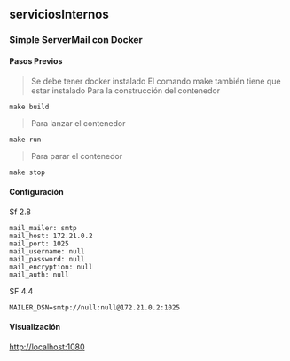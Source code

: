 ## serviciosInternos
### Simple ServerMail con Docker

#### Pasos Previos
> Se debe tener docker instalado
> El comando make también tiene que estar instalado
> Para la construcción del contenedor
```
make build
```
> Para lanzar el contenedor
```
make run
```
> Para parar el contenedor
```
make stop
```


#### Configuración 
Sf 2.8

```
mail_mailer: smtp
mail_host: 172.21.0.2
mail_port: 1025
mail_username: null
mail_password: null
mail_encryption: null
mail_auth: null
```


SF 4.4
```
MAILER_DSN=smtp://null:null@172.21.0.2:1025
```

#### Visualización

[http://localhost:1080](http://localhost:1080)

